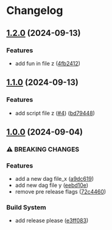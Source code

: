 # Changelog

## [1.2.0](https://github.com/preritgarg23/gitflow-trial/compare/1.1.0...1.2.0) (2024-09-13)


### Features

* add fun in file z ([4fb2412](https://github.com/preritgarg23/gitflow-trial/commit/4fb2412ed5abb21e25a3c119e75bfa4fca689fe4))

## [1.1.0](https://github.com/preritgarg23/gitflow-trial/compare/1.0.0...1.1.0) (2024-09-13)


### Features

* add script file z ([#4](https://github.com/preritgarg23/gitflow-trial/issues/4)) ([bd79448](https://github.com/preritgarg23/gitflow-trial/commit/bd79448e14df0bda29f7bcf30640e24f56313e79))

## [1.0.0](https://github.com/preritgarg23/demo-gitflow/compare/v0.1.0...1.0.0) (2024-09-04)


### ⚠ BREAKING CHANGES

### Features

* add a new dag file_x ([a9dc619](https://github.com/preritgarg23/demo-gitflow/commit/a9dc6197eef31b5fd5d461915a969f09be7067fb))
* add new dag file y ([eebd10e](https://github.com/preritgarg23/demo-gitflow/commit/eebd10ed31fa9fae797f9dbd36c8b0bd9ce62e78))
* remove pre release flags ([72c4460](https://github.com/preritgarg23/demo-gitflow/commit/72c44604918d44f6e940600516c65985c2a62d8e))


### Build System

* add release please ([e3ff083](https://github.com/preritgarg23/demo-gitflow/commit/e3ff08352f9de9cb7166af52da5b404f2882463d))
